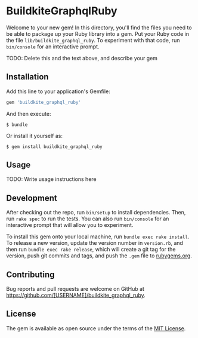 # BuildkiteGraphqlRuby

Welcome to your new gem! In this directory, you'll find the files you need to be able to package up your Ruby library into a gem. Put your Ruby code in the file `lib/buildkite_graphql_ruby`. To experiment with that code, run `bin/console` for an interactive prompt.

TODO: Delete this and the text above, and describe your gem

## Installation

Add this line to your application's Gemfile:

```ruby
gem 'buildkite_graphql_ruby'
```

And then execute:

    $ bundle

Or install it yourself as:

    $ gem install buildkite_graphql_ruby

## Usage

TODO: Write usage instructions here

## Development

After checking out the repo, run `bin/setup` to install dependencies. Then, run `rake spec` to run the tests. You can also run `bin/console` for an interactive prompt that will allow you to experiment.

To install this gem onto your local machine, run `bundle exec rake install`. To release a new version, update the version number in `version.rb`, and then run `bundle exec rake release`, which will create a git tag for the version, push git commits and tags, and push the `.gem` file to [rubygems.org](https://rubygems.org).

## Contributing

Bug reports and pull requests are welcome on GitHub at https://github.com/[USERNAME]/buildkite_graphql_ruby.

## License

The gem is available as open source under the terms of the [MIT License](https://opensource.org/licenses/MIT).
